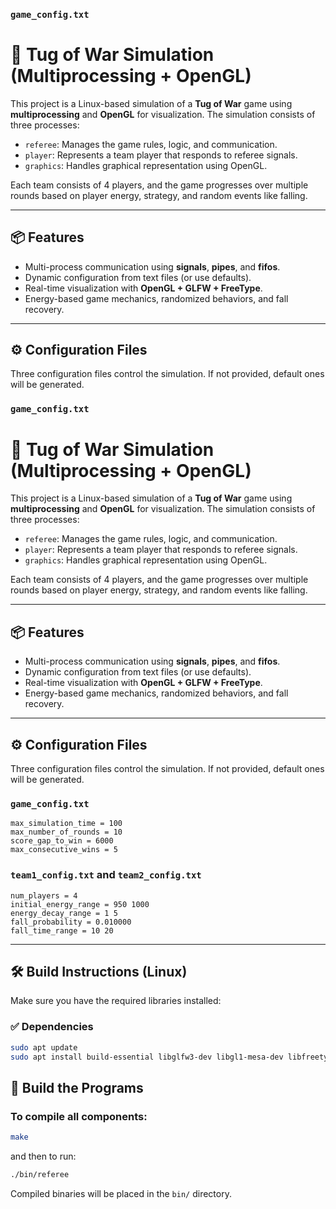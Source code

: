 ### `game_config.txt`
# 🧠 Tug of War Simulation (Multiprocessing + OpenGL)

This project is a Linux-based simulation of a **Tug of War** game using **multiprocessing** and **OpenGL** for visualization. The simulation consists of three processes:
- `referee`: Manages the game rules, logic, and communication.
- `player`: Represents a team player that responds to referee signals.
- `graphics`: Handles graphical representation using OpenGL.

Each team consists of 4 players, and the game progresses over multiple rounds based on player energy, strategy, and random events like falling.

---

## 📦 Features

- Multi-process communication using **signals**, **pipes**, and **fifos**.
- Dynamic configuration from text files (or use defaults).
- Real-time visualization with **OpenGL + GLFW + FreeType**.
- Energy-based game mechanics, randomized behaviors, and fall recovery.

---

## ⚙️ Configuration Files

Three configuration files control the simulation. If not provided, default ones will be generated.

### `game_config.txt`
# 🧠 Tug of War Simulation (Multiprocessing + OpenGL)

This project is a Linux-based simulation of a **Tug of War** game using **multiprocessing** and **OpenGL** for visualization. The simulation consists of three processes:
- `referee`: Manages the game rules, logic, and communication.
- `player`: Represents a team player that responds to referee signals.
- `graphics`: Handles graphical representation using OpenGL.

Each team consists of 4 players, and the game progresses over multiple rounds based on player energy, strategy, and random events like falling.

---

## 📦 Features

- Multi-process communication using **signals**, **pipes**, and **fifos**.
- Dynamic configuration from text files (or use defaults).
- Real-time visualization with **OpenGL + GLFW + FreeType**.
- Energy-based game mechanics, randomized behaviors, and fall recovery.

---

## ⚙️ Configuration Files

Three configuration files control the simulation. If not provided, default ones will be generated.

### `game_config.txt`

````
max_simulation_time = 100 
max_number_of_rounds = 10 
score_gap_to_win = 6000 
max_consecutive_wins = 5
````


### `team1_config.txt` and `team2_config.txt`
````
num_players = 4 
initial_energy_range = 950 1000 
energy_decay_range = 1 5 
fall_probability = 0.010000 
fall_time_range = 10 20
````


---

## 🛠️ Build Instructions (Linux)

Make sure you have the required libraries installed:

### ✅ Dependencies

```bash
sudo apt update
sudo apt install build-essential libglfw3-dev libgl1-mesa-dev libfreetype6-dev
```

## 🔨 Build the Programs

### To compile all components:

```bash
make
```

and then to run:

```bash
./bin/referee
```

Compiled binaries will be placed in the `bin/` directory.


